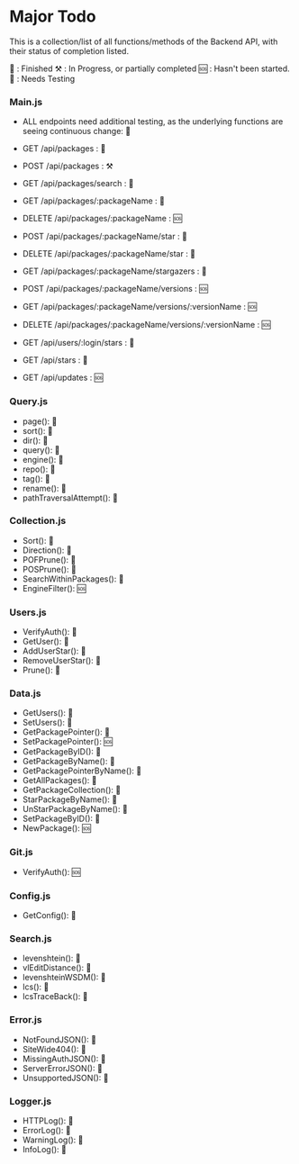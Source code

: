 # Major Todo

This is a collection/list of all functions/methods of the Backend API, with their status of completion listed.

🏁 : Finished
⚒ : In Progress, or partially completed
🆘 : Hasn't been started.
🧪 : Needs Testing

### Main.js

* ALL endpoints need additional testing, as the underlying functions are seeing continuous change: 🧪

* GET /api/packages : 🏁
* POST /api/packages : ⚒
* GET /api/packages/search : 🏁
* GET /api/packages/:packageName : 🏁
* DELETE /api/packages/:packageName : 🆘
* POST /api/packages/:packageName/star : 🏁
* DELETE /api/packages/:packageName/star : 🏁
* GET /api/packages/:packageName/stargazers : 🏁
* POST /api/packages/:packageName/versions : 🆘
* GET /api/packages/:packageName/versions/:versionName : 🆘
* DELETE /api/packages/:packageName/versions/:versionName : 🆘
* GET /api/users/:login/stars : 🏁
* GET /api/stars : 🏁
* GET /api/updates : 🆘

### Query.js

* page(): 🏁
* sort(): 🏁
* dir(): 🏁
* query(): 🏁
* engine(): 🏁
* repo(): 🏁
* tag(): 🏁
* rename(): 🏁
* pathTraversalAttempt(): 🏁

### Collection.js

* Sort(): 🏁
* Direction(): 🏁
* POFPrune(): 🏁
* POSPrune(): 🏁
* SearchWithinPackages(): 🏁
* EngineFilter(): 🆘

### Users.js

* VerifyAuth(): 🏁
* GetUser(): 🏁
* AddUserStar(): 🏁
* RemoveUserStar(): 🏁
* Prune(): 🏁

### Data.js

* GetUsers(): 🏁
* SetUsers(): 🏁
* GetPackagePointer(): 🏁
* SetPackagePointer(): 🆘
* GetPackageByID(): 🏁
* GetPackageByName(): 🏁
* GetPackagePointerByName(): 🏁
* GetAllPackages(): 🏁
* GetPackageCollection(): 🏁
* StarPackageByName(): 🏁
* UnStarPackageByName(): 🏁
* SetPackageByID(): 🏁
* NewPackage(): 🆘

### Git.js

* VerifyAuth(): 🆘

### Config.js

* GetConfig(): 🏁

### Search.js

* levenshtein(): 🏁
* vlEditDistance(): 🏁
* levenshteinWSDM(): 🏁
* lcs(): 🏁
* lcsTraceBack(): 🏁

### Error.js

* NotFoundJSON(): 🏁
* SiteWide404(): 🏁
* MissingAuthJSON(): 🏁
* ServerErrorJSON(): 🏁
* UnsupportedJSON(): 🏁

### Logger.js

* HTTPLog(): 🏁
* ErrorLog(): 🏁
* WarningLog(): 🏁
* InfoLog(): 🏁
